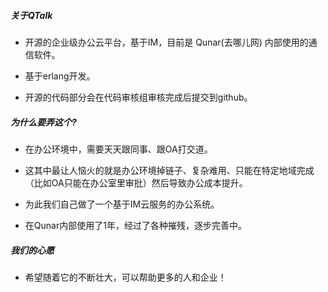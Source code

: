 ##### 关于QTalk

-	开源的企业级办公云平台，基于IM，目前是 Qunar(去哪儿网) 内部使用的通信软件。

-	基于erlang开发。

-	开源的代码部分会在代码审核组审核完成后提交到github。

##### 为什么要弄这个?

-	在办公环境中，需要天天跟同事、跟OA打交道。

-	这其中最让人恼火的就是办公环境掉链子、复杂难用、只能在特定地域完成（比如OA只能在办公室里审批）然后导致办公成本提升。

-	为此我们自己做了一个基于IM云服务的办公系统。

-	在Qunar内部使用了1年，经过了各种摧残，逐步完善中。

##### 我们的心愿

-	希望随着它的不断壮大，可以帮助更多的人和企业！
